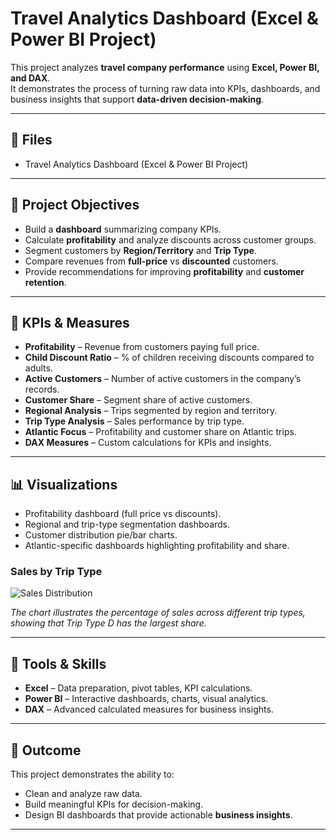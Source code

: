 # Travel Analytics Dashboard (Excel & Power BI Project)

This project analyzes **travel company performance** using **Excel, Power BI, and DAX**.  
It demonstrates the process of turning raw data into KPIs, dashboards, and business insights that support **data-driven decision-making**.  

---

## 📂 Files
- Travel Analytics Dashboard (Excel & Power BI Project)

---

## 🎯 Project Objectives
- Build a **dashboard** summarizing company KPIs.  
- Calculate **profitability** and analyze discounts across customer groups.  
- Segment customers by **Region/Territory** and **Trip Type**.  
- Compare revenues from **full-price** vs **discounted** customers.  
- Provide recommendations for improving **profitability** and **customer retention**.  

---

## 📝 KPIs & Measures
- **Profitability** – Revenue from customers paying full price.  
- **Child Discount Ratio** – % of children receiving discounts compared to adults.  
- **Active Customers** – Number of active customers in the company’s records.  
- **Customer Share** – Segment share of active customers.  
- **Regional Analysis** – Trips segmented by region and territory.  
- **Trip Type Analysis** – Sales performance by trip type.  
- **Atlantic Focus** – Profitability and customer share on Atlantic trips.  
- **DAX Measures** – Custom calculations for KPIs and insights.  

---

## 📊 Visualizations
- Profitability dashboard (full price vs discounts).  
- Regional and trip-type segmentation dashboards.  
- Customer distribution pie/bar charts.  
- Atlantic-specific dashboards highlighting profitability and share.  
### Sales by Trip Type
![Sales Distribution](<img width="2485" height="906" alt="sales_by_trip_type png" src="https://github.com/user-attachments/assets/e8597a18-8ac1-4002-8161-7a0153f285d6" />
)

*The chart illustrates the percentage of sales across different trip types, showing that Trip Type D has the largest share.*

---

## 🚀 Tools & Skills
- **Excel** – Data preparation, pivot tables, KPI calculations.  
- **Power BI** – Interactive dashboards, charts, visual analytics.  
- **DAX** – Advanced calculated measures for business insights.  

---

## 📌 Outcome
This project demonstrates the ability to:
- Clean and analyze raw data.  
- Build meaningful KPIs for decision-making.  
- Design BI dashboards that provide actionable **business insights**.  

---
